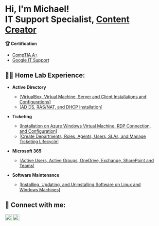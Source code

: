 <h1>Hi, I'm Michael! <br/>IT Support Specialist, <a href="https://medium.com/@jmichaeloy">Content Creator</a></h1>

<b> 🏆 Certification </b>
  - [CompTIA A+](https://www.credly.com/earner/earned/badge/71e9d1a1-b239-477f-b82b-5e68c1b387f4)
  - [Google IT Support](https://coursera.org/share/186054dae7f400a6a6cf27abd4f04044)

<h2>👨‍💻 Home Lab Experience:</h2>

- <b>Active Directory</b>
  - <a href="https://github.com/Michaeloyas/Active-Directory-Part-1">[VirtualBox, Virtual Machine, Server and Client Installations and Configurations]</a>
  - <a href="https://medium.com/@jmichaeloy/active-directory-domain-services-part-2-ad-ds-ras-nat-and-dhcp-installation-056324794450">[AD DS, RAS/NAT, and DHCP Installation]</a>

- <b>Ticketing</b>
  - <a href="https://medium.com/@jmichaeloy/osticket-part-1-installation-on-azure-windows-virtual-machine-rdp-connection-and-configuration-31184a11f36f">[Installation on Azure Windows Virtual Machine, RDP Connection, and Configuration]</a>
  - <a href="https://medium.com/@jmichaeloy/osticket-part-2-create-departments-roles-agents-users-slas-and-manage-ticketing-lifecycle-4d8ddb8144d4">[Create Departments, Roles, Agents, Users, SLAs, and Manage Ticketing Lifecycle]</a>
  
- <b>Microsoft 365</b>
  - <a href="https://medium.com/@jmichaeloy/office-microsoft-365-part-1-active-users-active-groups-onedrive-exchange-sharepoint-and-c0bdef3ac3e7">[Active Users, Active Groups, OneDrive, Exchange, SharePoint and Teams]</a>
  
- <b>Software Maintenance</b>
  - <a href="https://medium.com/@jmichaeloy/software-maintenance-installing-updating-and-uninstalling-software-on-linux-and-windows-machines-58843da58962">[Installing, Updating, and Uninstalling Software on Linux and Windows Machines]</a>
 
<h2> 🤳 Connect with me:</h2>

[<img align="left" alt="MichaelJohn | LinkedIn" width="22px" src="https://cdn.jsdelivr.net/npm/simple-icons@v3/icons/linkedin.svg" />][linkedin]
[<img align="left" alt="MichaelJohn | Medium" width="22px" src="https://icons8.com/icon/kXpTR7n8QCEP/medium" />][Medium]

[Medium]: https://medium.com/@jmichaeloy
[linkedin]: https://www.linkedin.com/in/michaeljohne/
